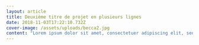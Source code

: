 ```yaml
---
layout: article
title: Deuxième titre de projet en plusieurs lignes
date: 2018-11-03T17:22:10.732Z
cover-image: /assets/uploads/becca2.jpg
content: "Lorem ipsum dolor sit amet, consectetuer adipiscing elit, sed diam nonummy nibh euismod tincidunt ut laoreet dolore magna aliquam erat volutpat. Ut wisi enim ad minim veniam, quis nostrud exerci tation ullamcorper suscipit lobortis nisl ut aliquip ex ea commodo consequat."
---
```

